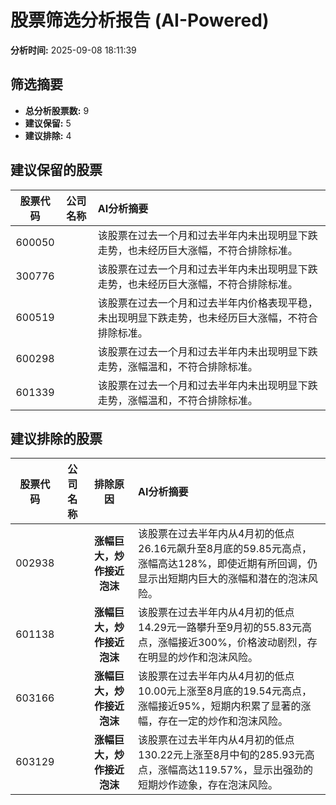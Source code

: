 # 股票筛选分析报告 (AI-Powered)

**分析时间:** 2025-09-08 18:11:39

## 筛选摘要

- **总分析股票数:** 9
- **建议保留:** 5
- **建议排除:** 4

## 建议保留的股票

| 股票代码 | 公司名称 | AI分析摘要 |
|:---:|:---:|:---|
| 600050 |  | 该股票在过去一个月和过去半年内未出现明显下跌走势，也未经历巨大涨幅，不符合排除标准。 |
| 300776 |  | 该股票在过去一个月和过去半年内未出现明显下跌走势，也未经历巨大涨幅，不符合排除标准。 |
| 600519 |  | 该股票在过去一个月和过去半年内价格表现平稳，未出现明显下跌走势，也未经历巨大涨幅，不符合排除标准。 |
| 600298 |  | 该股票在过去一个月和过去半年内未出现明显下跌走势，涨幅温和，不符合排除标准。 |
| 601339 |  | 该股票在过去一个月和过去半年内未出现明显下跌走势，涨幅温和，不符合排除标准。 |

## 建议排除的股票

| 股票代码 | 公司名称 | 排除原因 | AI分析摘要 |
|:---:|:---:|:---:|:---|
| 002938 |  | **涨幅巨大，炒作接近泡沫** | 该股票在过去半年内从4月初的低点26.16元飙升至8月底的59.85元高点，涨幅高达128%，即使近期有所回调，仍显示出短期内巨大的涨幅和潜在的泡沫风险。 |
| 601138 |  | **涨幅巨大，炒作接近泡沫** | 该股票在过去半年内从4月初的低点14.29元一路攀升至9月初的55.83元高点，涨幅接近300%，价格波动剧烈，存在明显的炒作和泡沫风险。 |
| 603166 |  | **涨幅巨大，炒作接近泡沫** | 该股票在过去半年内从4月初的低点10.00元上涨至8月底的19.54元高点，涨幅接近95%，短期内积累了显著的涨幅，存在一定的炒作和泡沫风险。 |
| 603129 |  | **涨幅巨大，炒作接近泡沫** | 该股票在过去半年内从4月初的低点130.22元上涨至8月中旬的285.93元高点，涨幅高达119.57%，显示出强劲的短期炒作迹象，存在泡沫风险。 |
